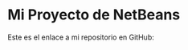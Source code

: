 # Mi Proyecto de NetBeans

Este es el enlace a mi repositorio en GitHub: [](https://github.com/Kevin5-alt/netbeans)
